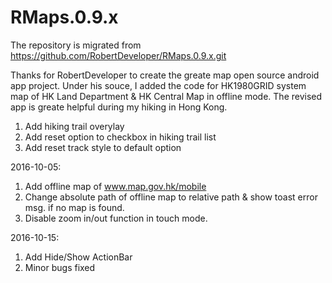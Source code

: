 # RMaps.0.9.x
The repository is migrated from https://github.com/RobertDeveloper/RMaps.0.9.x.git

Thanks for RobertDeveloper to create the greate map open source android app project. 
Under his souce, I added the code for HK1980GRID system map of HK Land Department & 
HK Central Map in offline mode. The revised app is greate helpful during my hiking in Hong Kong.

1. Add hiking trail overylay
2. Add reset option to checkbox in hiking trail list
3. Add reset track style to default option

2016-10-05:

1. Add offline map of www.map.gov.hk/mobile
2. Change absolute path of offline map to relative path & show toast error msg. if no map is found.
3. Disable zoom in/out function in touch mode.

2016-10-15:

1.  Add Hide/Show ActionBar
2.  Minor bugs fixed
